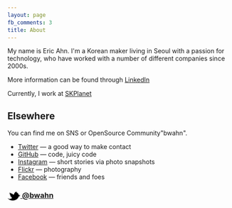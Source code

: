 ```yaml
---
layout: page
fb_comments: 3
title: About
---
```


My name is Eric Ahn. I'm a Korean maker living in Seoul with a passion for technology, who have worked with a number of different companies since 2000s.

More information can be found through [LinkedIn](http://kr.linkedin.com/in/bwahn)

Currently, I work at [SKPlanet](http://www.skplanet.com/eng/)

## Elsewhere

You can find me on SNS or OpenSource Community"bwahn".

- [Twitter](http://twitter.com/bwahn) — a good way to make contact
- [GitHub](https://github.com/bwahn) — code, juicy code
- [Instagram](http://instagram.com/bwahn/) — short stories via photo snapshots
- [Flickr](https://www.flickr.com/photos/122437286@N08/) — photography
- [Facebook](https://www.facebook.com/eric.ahn.102) — friends and foes

### [<img src="/res/twitter.png" width="29" height="20" style="display:inline-block;vertical-align:middle"> @bwahn](http://twitter.com/bwahn)

